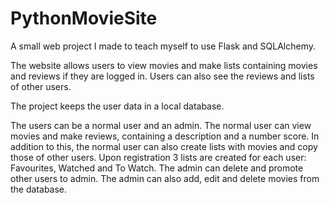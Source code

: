 # PythonMovieSite
A small web project I made to teach myself to use Flask and SQLAlchemy.

The website allows users to view movies and make lists containing movies and reviews if they are logged in.
Users can also see the reviews and lists of other users.

The project keeps the user data in a local database.

The users can be a normal user and an admin.
The normal user can view movies and make reviews, containing a description and a number score. In addition to this, the normal user can also create lists with movies and copy those of other users. Upon registration 3 lists are created for each user: Favourites, Watched and To Watch.
The admin can delete and promote other users to admin. The admin can also add, edit and delete movies from the database.
